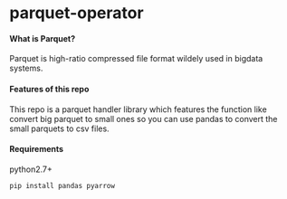 # parquet-operator
#### What is Parquet?
Parquet is high-ratio compressed file format wildely used in bigdata systems.

#### Features of this repo
This repo is a parquet handler library which features the function like convert big parquet to small ones so you can use pandas to convert the small parquets to csv files.

#### Requirements
python2.7+

`pip install pandas pyarrow`
